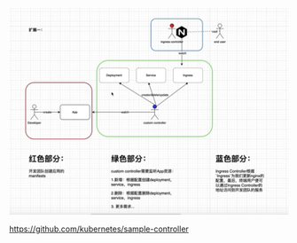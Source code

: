 ![width:13cm height:7cm](./images/WX20220811-215800@2x.png)


https://github.com/kubernetes/sample-controller